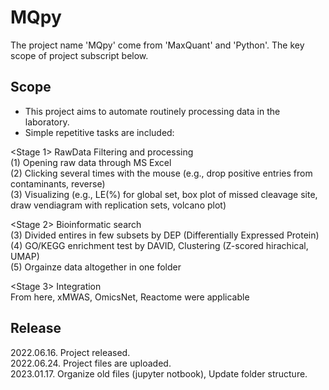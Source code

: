 # MQpy
The project name 'MQpy' come from 'MaxQuant' and 'Python'.
The key scope of project subscript below.

## Scope
- This project aims to automate routinely processing data in the laboratory.
- Simple repetitive tasks are included:

<Stage 1> RawData Filtering and processing<br/>
(1) Opening raw data through MS Excel<br/>
(2) Clicking several times with the mouse (e.g., drop positive entries from contaminants, reverse)<br/>
(3) Visualizing (e.g., LE(%) for global set, box plot of missed cleavage site, draw vendiagram with replication sets, volcano plot)<br/>

<Stage 2> Bioinformatic search<br/>
(3) Divided entires in few subsets by DEP (Differentially Expressed Protein)<br/>
(4) GO/KEGG enrichment test by DAVID, Clustering (Z-scored hirachical, UMAP)<br/>
(5) Orgainze data altogether in one folder<br/>

<Stage 3> Integration<br/>
From here, xMWAS, OmicsNet, Reactome were applicable<br/>


## Release
2022.06.16. Project released.<br/>
2022.06.24. Project files are uploaded.<br/>
2023.01.17. Organize old files (jupyter notbook), Update folder structure.<br/>
